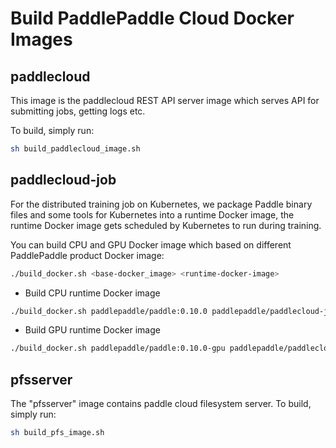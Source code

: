 # Build PaddlePaddle Cloud Docker Images

## paddlecloud

This image is the paddlecloud REST API server image which serves API for submitting jobs, getting logs etc.

To build, simply run:

```bash
sh build_paddlecloud_image.sh
```

## paddlecloud-job
For the distributed training job on Kubernetes, we package Paddle binary files and some tools for Kubernetes into a runtime Docker image, the runtime Docker image gets scheduled by Kubernetes to run during training.

You can build CPU and GPU Docker image which based on different PaddlePaddle product Docker image:

```bash
./build_docker.sh <base-docker_image> <runtime-docker-image>
```

- Build CPU runtime Docker image

```bash
./build_docker.sh paddlepaddle/paddle:0.10.0 paddlepaddle/paddlecloud-job:0.10.0
```

- Build GPU runtime Docker image

```bash
./build_docker.sh paddlepaddle/paddle:0.10.0-gpu paddlepaddle/paddlecloud-job:0.10.0-gpu
```

## pfsserver

The "pfsserver" image contains paddle cloud filesystem server. To build, simply run:

```bash
sh build_pfs_image.sh
```